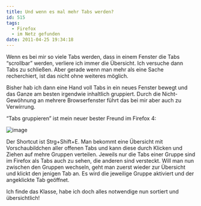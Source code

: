 ```yaml
---
title: Und wenn es mal mehr Tabs werden?
id: 515
tags:
  - Firefox
  - im Netz gefunden
date: 2011-04-25 19:34:18
---
```


Wenn es bei mir so viele Tabs werden, dass in einem Fenster die Tabs “scrollbar” werden, verliere ich immer die Übersicht. Ich versuche dann Tabs zu schließen. Aber gerade wenn man mehr als eine Sache recherchiert, ist das nicht ohne weiteres möglich.

Bisher hab ich dann eine Hand voll Tabs in ein neues Fenster bewegt und das Ganze am besten irgendwie inhaltlich gruppiert. Durch die Nicht-Gewöhnung an mehrere Browserfenster führt das bei mir aber auch zu Verwirrung.

“Tabs gruppieren” ist mein neuer bester Freund im Firefox 4:

![image](https://az275061.vo.msecnd.net/blogmedia/2011/04/image46.png "image")

Der Shortcut ist Strg+Shift+E. Man bekommt eine Übersicht mit Vorschaubildchen aller offenen Tabs und kann diese durch Klicken und Ziehen auf mehre Gruppen verteilen. Jeweils nur die Tabs einer Gruppe sind im Firefox als Tabs auch zu sehen, die anderen sind versteckt. Will man nun zwischen den Gruppen wechseln, geht man zuerst wieder zur Übersicht und klickt den jenigen Tab an. Es wird die jeweilige Gruppe aktiviert und der angeklickte Tab geöffnet.

Ich finde das Klasse, habe ich doch alles notwendige nun sortiert und übersichtlich!